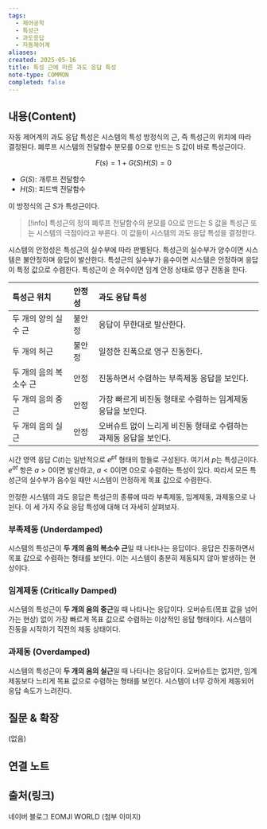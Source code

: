 ```yaml
---
tags:
  - 제어공학
  - 특성근
  - 과도응답
  - 자동제어계
aliases: 
created: 2025-05-16
title: 특성 근에 따른 과도 응답 특성
note-type: COMMON
completed: false
---
```


## 내용(Content)

자동 제어계의 과도 응답 특성은 시스템의 특성 방정식의 근, 즉 특성근의 위치에 따라 결정된다. 폐루프 시스템의 전달함수 분모를 0으로 만드는 S 값이 바로 특성근이다.

$$
F(s) = 1 + G(S)H(S) = 0
$$
- $G(S)$: 개루프 전달함수
- $H(S)$: 피드백 전달함수

이 방정식의 근 $S$가 특성근이다.

>[!info] 특성근의 정의
>폐루프 전달함수의 분모를 0으로 만드는 S 값을 특성근 또는 시스템의 극점이라고 부른다. 이 값들이 시스템의 과도 응답 특성을 결정한다.


시스템의 안정성은 특성근의 실수부에 따라 판별된다. 특성근의 실수부가 양수이면 시스템은 불안정하며 응답이 발산한다. 특성근의 실수부가 음수이면 시스템은 안정하며 응답이 특정 값으로 수렴한다. 특성근이 순 허수이면 임계 안정 상태로 영구 진동을 한다.

| 특성근 위치           | 안정성   | 과도 응답 특성                             |
| :-------------------- | :------- | :----------------------------------------- |
| 두 개의 양의 실수 근  | 불안정   | 응답이 무한대로 발산한다.                  |
| 두 개의 허근          | 불안정   | 일정한 진폭으로 영구 진동한다.             |
| 두 개의 음의 복소수 근 | 안정     | 진동하면서 수렴하는 부족제동 응답을 보인다. |
| 두 개의 음의 중근     | 안정     | 가장 빠르게 비진동 형태로 수렴하는 임계제동 응답을 보인다. |
| 두 개의 음의 실근     | 안정     | 오버슈트 없이 느리게 비진동 형태로 수렴하는 과제동 응답을 보인다. |

시간 영역 응답 $C(t)$는 일반적으로 $e^{pt}$ 형태의 항들로 구성된다. 여기서 $p$는 특성근이다. $e^{at}$ 항은 $a > 0$이면 발산하고, $a < 0$이면 0으로 수렴하는 특성이 있다. 따라서 모든 특성근의 실수부가 음수일 때만 시스템이 안정하게 목표 값으로 수렴한다.

안정한 시스템의 과도 응답은 특성근의 종류에 따라 부족제동, 임계제동, 과제동으로 나뉜다. 이 세 가지 주요 응답 특성에 대해 더 자세히 살펴보자.

### 부족제동 (Underdamped)

시스템의 특성근이 **두 개의 음의 복소수 근**일 때 나타나는 응답이다. 응답은 진동하면서 목표 값으로 수렴하는 형태를 보인다. 이는 시스템이 충분히 제동되지 않아 발생하는 현상이다.

### 임계제동 (Critically Damped)

시스템의 특성근이 **두 개의 음의 중근**일 때 나타나는 응답이다. 오버슈트(목표 값을 넘어가는 현상) 없이 가장 빠르게 목표 값으로 수렴하는 이상적인 응답 형태이다. 시스템이 진동을 시작하기 직전의 제동 상태이다.

### 과제동 (Overdamped)

시스템의 특성근이 **두 개의 음의 실근**일 때 나타나는 응답이다. 오버슈트는 없지만, 임계제동보다 느리게 목표 값으로 수렴하는 형태를 보인다. 시스템이 너무 강하게 제동되어 응답 속도가 느려진다.

## 질문 & 확장

(없음)

## 연결 노트

## 출처(링크)

네이버 블로그 EOMJI WORLD (첨부 이미지)